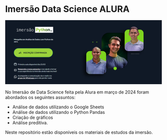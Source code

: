 # Imersão Data Science ALURA

![DIO](imersao_python.png)

No Imersão de Data Science feita pela Alura em março de 2024 foram abordados os seguintes assuntos:

- Análise de dados utilizando o Google Sheets
- Análise de dados utilizando o Python Pandas
- Criação de gráficos 
- Análise preditiva.

Neste repositório estão disponíveis os materiais de estudos da imersão.
